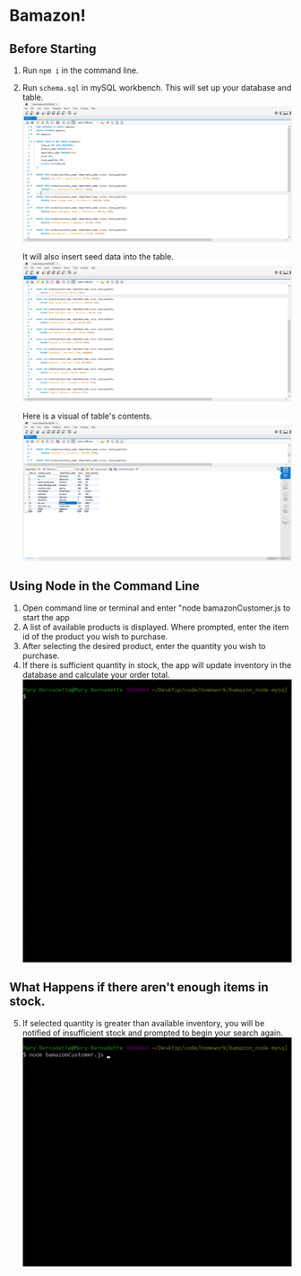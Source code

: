 # Bamazon!

## Before Starting
1. Run `npm i` in the command line. 
2. Run `schema.sql` in mySQL workbench.
    This will set up your database and table. 
![](images/schema-set-up.png)

    It will also insert seed data into the table.
![](images/seed-data.png)


    Here is a visual of table's contents.
![](images/table-contents.png)


## Using Node in the Command Line
1. Open command line or terminal and enter "node bamazonCustomer.js to start the app 
2. A list of available products is displayed. Where prompted, enter the item id of the product you wish to purchase. 
3. After selecting the desired product, enter the quantity you wish to purchase. 
4. If there is sufficient quantity in stock, the app will update inventory in the database and calculate your order total. 
![](images/bamazon.gif)

## What Happens if there aren't enough items in stock.
5. If selected quantity is greater than available inventory, you will be notified of insufficient stock and prompted to begin your search again.
![](images/insufficientFunds.gif)